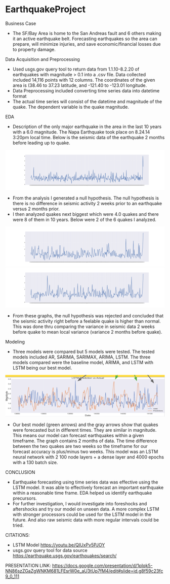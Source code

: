 # EarthquakeProject

Business Case
- The SF/Bay Area is home to the San Andreas fault and 6 others making it an active earthquake belt. Forecasting earthquakes so the area can prepare, will minimize injuries, and save economic/financial losses due to property damage. 

Data Acquisition and Preprocessing
- Used usgs.gov query tool to return data from 1.1.10-8.2.20 of earthquakes with magnitude > 0.1 into a .csv file. Data collected included 14,116 points with 12 columns. The coordinates of the given area is (38.46 to 37.23 latitude, and -121.40 to -123.01 longitude.
- Data Preprocessing included converting time series data into datetime format
- The actual time series will consist of the datetime and magnitude of the quake. The dependent variable is the quake magnitude.

EDA
- Description of the only major earthquake in the area in the last 10 years with a 6.0 magnitude.  The Napa Earthquake took place on 8.24.14 3:20pm local time. Below is the seismic data of the earthquake 2 months before leading up to quake.

![](images/Napaquake_copy.png)

- From the analysis I generated a null hypothesis. The null hypothesis is there is no difference in seismic activity 2 weeks prior to an earthquake versus 2 months prior. 
- I then analyzed quakes next biggest which were 4.0 quakes and there were 8 of them in 10 years. Below were 2 of the 6 quakes I analyzed.

![](images/quakeA_copy.png)
![](images/quakeB_copy.png)

- From these graphs, the null hypothesis was rejected and concluded that the seismic activity right before a feelable quake is higher than normal. This was done thru comparing the variance in seismic data 2 weeks before quake to mean local variance (variance 2 months before quake).


Modeling
 - Three models were compared but 5 models were tested. The tested models included AR, SARIMA, SARIMAX, ARIMA, LSTM. The three models compared were the baseline model, ARIMA, and LSTM with LSTM being our best model. 
 
 ![](images/FinalLSTM.png)
- Our best model (green arrows) and the gray arrows show that quakes were forecasted but in different times. They are similar in magnitude. This means our model can forecast earthquakes within a given timeframe. The graph contains 2 months of data. The time difference between the two quakes are two weeks so the timeframe for our forecast accuracy is plus/minus two weeks. This model was an LSTM neural network with 2 100 node layers + a dense layer and 4000 epochs with a 130 batch size.  

CONCLUSION
- Earthquake forecasting using time series data was effective using the  LSTM model. It was able to effectively forecast an important earthquake within a reasonable time frame. EDA helped us identify earthquake precursors.
- For further investigation, I would investigate into foreshocks and aftershocks and try our model on unseen data. A more complex LSTM with stronger processors could be used for the LSTM model in the future. And also raw seismic data with more regular intervals could be tried.

CITATIONS:
- LSTM Model https://youtu.be/QIUxPv5PJOY
- usgs.gov query tool for data source https://earthquake.usgs.gov/earthquakes/search/

PRESENTATION LINK:
https://docs.google.com/presentation/d/1pIqk5-NN86szZGaZgWNKM681LFEsrW0e_aU3tUp7fM4/edit#slide=id.g8f59c23fc9_0_111

